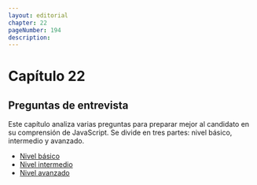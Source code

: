 ```yaml
---
layout: editorial
chapter: 22
pageNumber: 194
description: 
---
```

# Capítulo 22

## Preguntas de entrevista

Este capítulo analiza varias preguntas para preparar mejor al candidato en su comprensión de JavaScript. Se divide en tres partes: nivel básico, intermedio y avanzado.

* [Nivel básico](./basic-level.md)
* [Nivel intermedio](./intermediate-level.md)
* [Nivel avanzado](./advance-level.md)
